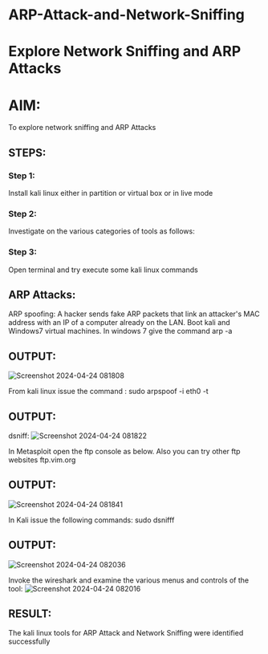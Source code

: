 # ARP-Attack-and-Network-Sniffing
# Explore Network Sniffing and ARP Attacks

# AIM:

To explore network sniffing and ARP Attacks

## STEPS:

### Step 1:

Install kali linux either in partition or virtual box or in live mode

### Step 2:

Investigate on the various categories of tools as follows:


### Step 3:
Open terminal and try execute some kali linux commands

## ARP Attacks:  
ARP spoofing: A hacker sends fake ARP packets that link an attacker's MAC address with an IP of a computer already on the LAN. 
Boot kali and Windows7 virtual machines.
In windows 7 give the command arp -a
## OUTPUT:
![Screenshot 2024-04-24 081808](https://github.com/Narasimhan05/ARP-Attack-and-Network-Sniffing/assets/132819871/191b0577-0015-4ca0-8a90-e92dace48196)

From kali linux issue the command :
sudo arpspoof -i eth0 -t <target system> <gateway>
## OUTPUT:

 dsniff:
![Screenshot 2024-04-24 081822](https://github.com/Narasimhan05/ARP-Attack-and-Network-Sniffing/assets/132819871/41c42344-5402-4f4f-b2f1-de325012269e)

In Metasploit open the ftp console as below. Also you can try other ftp websites ftp.vim.org
## OUTPUT:

![Screenshot 2024-04-24 081841](https://github.com/Narasimhan05/ARP-Attack-and-Network-Sniffing/assets/132819871/15acafda-b503-48f4-abdc-6c9ddc9b6fc4)

In Kali issue the following commands:
sudo dsnifff
## OUTPUT:

![Screenshot 2024-04-24 082036](https://github.com/Narasimhan05/ARP-Attack-and-Network-Sniffing/assets/132819871/bec4b6b6-6f9c-40ca-a301-734ed4065cb7)


Invoke the wireshark and examine the various menus  and controls of the tool:
![Screenshot 2024-04-24 082016](https://github.com/Narasimhan05/ARP-Attack-and-Network-Sniffing/assets/132819871/a00b16cb-12c9-4ae3-8668-82f2459476d0)


## RESULT:
The kali linux tools for ARP Attack and Network Sniffing were identified successfully
